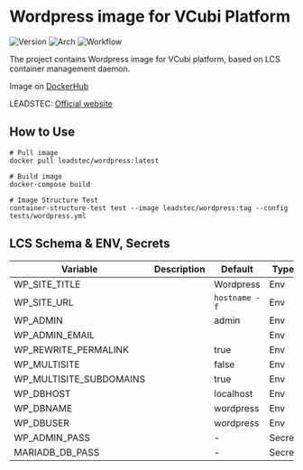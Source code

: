 # Wordpress image for VCubi Platform

![Version](https://img.shields.io/badge/Wordpress-5.6-blue)
![Arch](https://img.shields.io/badge/Arch-amd64,_arm64-brightgreen)
![Workflow](https://github.com/leadstec/docker-wordpress/workflows/ci/badge.svg)

The project contains Wordpress image for VCubi platform, based on LCS container management daemon.

Image on [DockerHub](https://hub.docker.com/r/leadstec/wordpress)

LEADSTEC: [Official website](https://www.leadstec.com)

## How to Use
    # Pull image
    docker pull leadstec/wordpress:latest

    # Build image
    docker-compose build

    # Image Structure Test
    container-structure-test test --image leadstec/wordpress:tag --config tests/wordpress.yml

## LCS Schema & ENV, Secrets

| Variable              | Description               | Default | Type |
|-----------------------|---------------------------|---------|------|
| WP_SITE_TITLE         |                           | Wordpress | Env |
| WP_SITE_URL | | `hostname -f` | Env |
| WP_ADMIN | | admin | Env |
| WP_ADMIN_EMAIL | | | Env |
| WP_REWRITE_PERMALINK | | true | Env |
| WP_MULTISITE | | false | Env |
| WP_MULTISITE_SUBDOMAINS | | true | Env |
| WP_DBHOST | | localhost | Env |
| WP_DBNAME | | wordpress | Env |
| WP_DBUSER | | wordpress | Env |
| WP_ADMIN_PASS | | - | Secret |
| MARIADB_DB_PASS | | - | Secret |


